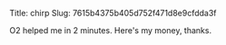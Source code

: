 Title: chirp
Slug: 7615b4375b405d752f471d8e9cfdda3f

O2 helped me in 2 minutes. Here's my money, thanks.
